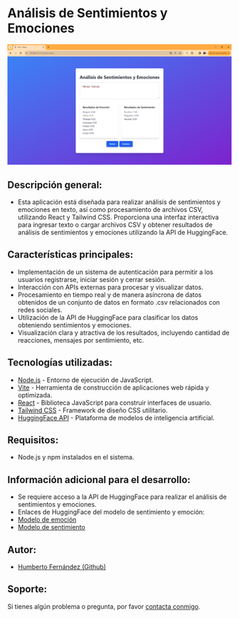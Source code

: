 # Análisis de Sentimientos y Emociones

![Screenshot](/images/Screenshot.png)

## Descripción general:
- Esta aplicación está diseñada para realizar análisis de sentimientos y emociones en texto, así como procesamiento de archivos CSV, utilizando React y Tailwind CSS. Proporciona una interfaz interactiva para ingresar texto o cargar archivos CSV y obtener resultados de análisis de sentimientos y emociones utilizando la API de HuggingFace.

## Características principales:
- Implementación de un sistema de autenticación para permitir a los usuarios registrarse, iniciar sesión y cerrar sesión.
- Interacción con APIs externas para procesar y visualizar datos.
- Procesamiento en tiempo real y de manera asíncrona de datos obtenidos de un conjunto de datos en formato .csv relacionados con redes sociales.
- Utilización de la API de HuggingFace para clasificar los datos obteniendo sentimientos y emociones.
- Visualización clara y atractiva de los resultados, incluyendo cantidad de reacciones, mensajes por sentimiento, etc.

## Tecnologías utilizadas:
- [Node.js](https://nodejs.org/) - Entorno de ejecución de JavaScript.
- [Vite](https://vitejs.dev/) - Herramienta de construcción de aplicaciones web rápida y optimizada.
- [React](https://reactjs.org/) - Biblioteca JavaScript para construir interfaces de usuario.
- [Tailwind CSS](https://tailwindcss.com/) - Framework de diseño CSS utilitario.
- [HuggingFace API](https://huggingface.co/) - Plataforma de modelos de inteligencia artificial.

## Requisitos:
- Node.js y npm instalados en el sistema.

## Información adicional para el desarrollo:
- Se requiere acceso a la API de HuggingFace para realizar el análisis de sentimientos y emociones.
- Enlaces de HuggingFace del modelo de sentimiento y emoción:
- [Modelo de emoción](https://huggingface.co/finiteautomata/beto-emotionanalysis?text=Te+quiero.+Te+amo)
- [Modelo de sentimiento](https://huggingface.co/finiteautomata/beto-sentimentanalysis?text=Estoy++triste%2C+no+feliz)

## Autor:
- [Humberto Fernández (Github)](https://github.com/hfernandezdev)

## Soporte:

Si tienes algún problema o pregunta, por favor [contacta conmigo](mailto:humbertof44@gmail.com).
